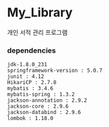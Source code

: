 # My_Library
개인 서적 관리 프로그램

### dependencies
```
jdk-1.8.0_231
springframework-version : 5.0.7
junit : 4.12
HikariCP : 2.7.8
mybatis : 3.4.6
mybatis-spring : 1.3.2
jackson-annotation : 2.9.2
jackson-core : 2.9.6
jackson-databind : 2.9.6
lombok : 1.18.0
```
